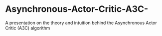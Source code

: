 # Asynchronous-Actor-Critic-A3C-
A presentation on the theory and intuition behind the Asynchronous Actor Critic (A3C) algorithm
